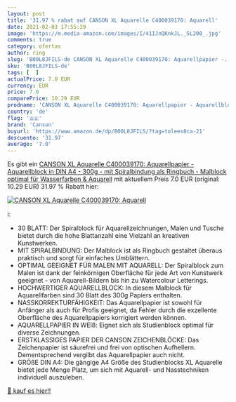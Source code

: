 ```yaml
---
layout: post
title: '31.97 % rabat auf CANSON XL Aquarelle C400039170: Aquarell'
date: 2021-02-03 17:55:29
image: 'https://m.media-amazon.com/images/I/41IJnQKnkJL._SL200_.jpg'
comments: true
category: ofertas
author: ring
slug: 'B00L8JFILS-de CANSON XL Aquarelle C400039170: Aquarellpapier -...'
sku: 'B00L8JFILS-de'
tags: [  ]
actualPrice: 7.0 EUR
currency: EUR
price: 7.0
comparePrice: 10.29 EUR
prodname: 'CANSON XL Aquarelle C400039170: Aquarellpapier - Aquarellblock in DIN A4 - 300g - mit Spiralbindung als Ringbuch - Malblock optimal für Wasserfarben & Aquarell'
country: 'de'
flag: '🇩🇪'
brand: 'Canson'
buyurl: 'https://www.amazon.de/dp/B00L8JFILS/?tag=tolees0ca-21'
descuento: '31.97'
average: '7.0'
---
```


Es gibt ein [CANSON XL Aquarelle C400039170: Aquarellpapier - Aquarellblock in DIN A4 - 300g - mit Spiralbindung als Ringbuch - Malblock optimal für Wasserfarben & Aquarell](https://www.amazon.de/dp/B00L8JFILS/?tag=tolees0ca-21) mit aktuellem Preis 7.0 EUR (original: 10.29 EUR) 31.97 % Rabatt hier:

[![CANSON XL Aquarelle C400039170: Aquarell](https://m.media-amazon.com/images/I/41IJnQKnkJL._SL200_.jpg)](https://www.amazon.de/dp/B00L8JFILS/?tag=tolees0ca-21)

ℹ️:

- 30 BLATT: Der Spiralblock für Aquarellzeichnungen, Malen und Tusche bietet durch die hohe Blattanzahl eine Vielzahl an kreativen Kunstwerken.
- MIT SPIRALBINDUNG: Der Malblock ist als Ringbuch gestaltet überaus praktisch und sorgt für einfaches Umblättern.
- OPTIMAL GEEIGNET FÜR MALEN MIT AQUARELL: Der Spiralblock zum Malen ist dank der feinkörnigen Oberfläche für jede Art von Kunstwerk geeignet - von Aquarell-Bildern bis hin zu Watercolour Letterings.
- HOCHWERTIGER AQUARELLBLOCK: In diesem Malblock für Aquarellfarben sind 30 Blatt des 300g Papiers enthalten.
- NASSKORREKTURFÄHIGKEIT: Das Aquarellpapier ist sowohl für Anfänger als auch für Profis geeignet, da Fehler durch die exzellente Oberfläche des Aquarellpapiers korrigiert werden können.
- AQUARELLPAPIER IN WEIß: Eignet sich als Studienblock optimal für diverse Zeichnungen.
- ERSTKLASSIGES PAPIER DER CANSON ZEICHENBLÖCKE: Das Zeichenpapier ist säurefrei und frei von optischen Aufhellern. Dementsprechend vergilbt das Aquarellpapier auch nicht.
- GRÖßE DIN A4: Die gängige A4 Größe des Studienblocks XL Aquarelle bietet jede Menge Platz, um sich mit Aquarell- und Nasstechniken individuell auszuleben.

[🛒 kauf es hier!!](https://www.amazon.de/dp/B00L8JFILS/?tag=tolees0ca-21)
